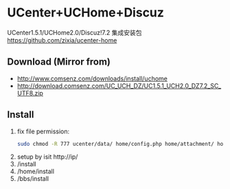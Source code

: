 # UCenter+UCHome+Discuz
UCenter1.5.1/UCHome2.0/Discuz!7.2 集成安装包  
https://github.com/zixia/ucenter-home

## Download (Mirror from)
* http://www.comsenz.com/downloads/install/uchome
* http://download.comsenz.com/UC_UCH_DZ/UC1.5.1_UCH2.0_DZ7.2_SC_UTF8.zip

## Install
1. fix file permission:
    ```bash
    sudo chmod -R 777 ucenter/data/ home/config.php home/attachment/ home/data/ home/uc_client/data/ bbs/config.inc.php bbs/attachments/ bbs/templates/ bbs/forumdata/ bbs/uc_client/data/
    ```
1. setup by isit http://ip/
 1. /install
 1. /home/install
 1. /bbs/install

